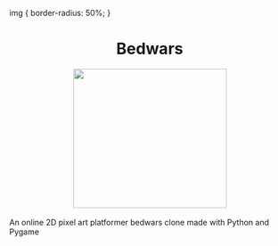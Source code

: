 img {
  border-radius: 50%;
}
<div align="center">
  <h1>Bedwars</h1>
  <img src="https://cdn.discordapp.com/attachments/918518890101886979/1006281901075599461/unknown.png" width="275" height="250"/>
</div>
<br>
An online 2D pixel art platformer bedwars clone made with Python and Pygame
</br>
